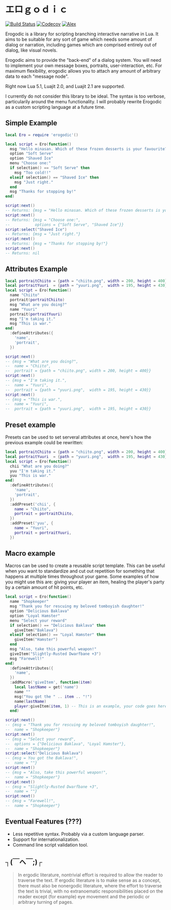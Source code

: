 # エロｇｏｄｉｃ

[![Build Status](https://travis-ci.org/oniietzschan/erogodic.svg?branch=master)](https://travis-ci.org/oniietzschan/erogodic)
[![Codecov](https://codecov.io/gh/oniietzschan/erogodic/branch/master/graph/badge.svg)](https://codecov.io/gh/oniietzschan/erogodic)
[![Alex](https://img.shields.io/badge/alex-never_racist-brightgreen.svg)](http://alexjs.com/)

Erogodic is a library for scripting branching interactive narrative in Lua. It aims to be suitable for any sort of game which needs some amount of dialog or narration, including games which are comprised entirely out of dialog, like visual novels.

Erogodic aims to provide the "back-end" of a dialog system. You will need to implement your own message boxes, portraits, user-interaction, etc. For maximum flexibility, erogodic allows you to attach any amount of arbitrary data to each "message node".

Right now Lua 5.1, Luajit 2.0, and Luajit 2.1 are supported.

I currently do not consider this library to be ideal. The syntax is too verbose, particularily around the menu functionality. I will probably rewrite Erogodic as a custom scripting language at a future time.

## Simple Example

```lua
local Ero = require 'erogodic'()

local script = Ero(function()
  msg "Hello minasan. Which of these frozen desserts is your favourite?"
  option "Soft Serve"
  option "Shaved Ice"
  menu "Choose one:"
  if selection() == "Soft Serve" then
    msg "Too cold!!"
  elseif selection() == "Shaved Ice" then
    msg "Just right."
  end
  msg "Thanks for stopping by!"
end)

script:next()
-- Returns: {msg = "Hello minasan. Which of these frozen desserts is your favourite?"}
script:next()
-- Returns: {msg = "Choose one:",
--           options = {"Soft Serve", "Shaved Ice"}}
script:select("Shaved Ice")
-- Returns: {msg = "Just right."}
script:next()
-- Returns: {msg = "Thanks for stopping by!"}
script:next()
-- Returns: nil
```

## Attributes Example

```lua
local portraitChiito = {path = "chiito.png", width = 200, height = 400}
local portraitYuuri  = {path = "yuuri.png",  width = 195, height = 430}
local script = Ero(function()
  name "Chiito"
  portrait(portraitChiito)
  msg "What are you doing?"
  name "Yuuri"
  portrait(portraitYuuri)
  msg "I'm taking it."
  msg "This is war."
end)
  :defineAttributes({
    'name',
    'portrait',
  })

script:next()
-- {msg = "What are you doing?",
--  name = "Chiito",
--  portrait = {path = "chiito.png", width = 200, height = 400}}
script:next()
-- {msg = "I'm taking it.",
--  name = "Yuuri",
--  portrait = {path = "yuuri.png",  width = 195, height = 430}}
script:next()
-- {msg = "This is war.",
--  name = "Yuuri",
--  portrait = {path = "yuuri.png",  width = 195, height = 430}}
```

## Preset example

Presets can be used to set serveral attributes at once, here's how the previous example could be rewritten:

```lua
local portraitChiito = {path = "chiito.png", width = 200, height = 400}
local portraitYuuri  = {path = "yuuri.png",  width = 195, height = 430}
local script = Ero(function()
  chii "What are you doing?"
  yuu "I'm taking it."
  yuu "This is war."
end)
  :defineAttributes({
    'name',
    'portrait',
  })
  :addPreset('chii', {
    name = "Chiito",
    portrait = portraitChiito,
  })
  :addPreset('yuu', {
    name = "Yuuri",
    portrait = portraitYuuri,
  })
```

## Macro example

Macros can be used to create a reusable script template. This can be useful when you want to standardize and cut out repetition for something that happens at multiple times throughout your game. Some examples of how you might use this are: giving your player an item, healing the player's party by a certain amount of hit points, etc.

```lua
local script = Ero(function()
  name "Shopkeeper"
  msg "Thank you for rescuing my beloved tomboyish daughter!"
  option "Delicious Baklava"
  option "Loyal Hamster"
  menu "Select your reward"
  if selection() == "Delicious Baklava" then
    giveItem("Baklava")
  elseif selection() == "Loyal Hamster" then
    giveItem("Hamster")
  end
  msg "Also, take this powerful weapon!"
  giveItem("Slightly-Rusted Dwarfbane +3")
  msg "Farewell!"
end)
  :defineAttributes({
    'name',
  })
  :addMacro('giveItem', function(item)
    local lastName = get('name')
    name ""
    msg("You got the " .. item .. "!")
    name(lastName)
    player:giveItem(item, 1) -- This is an example, your code goes here.
  end)

script:next()
-- {msg = "Thank you for rescuing my beloved tomboyish daughter!",
--  name = "Shopkeeper"}
script:next()
-- {msg = "Select your reward",
--  options = {"Delicious Baklava", "Loyal Hamster"},
--  name = "Shopkeeper"}
script:select("Delicious Baklava")
-- {msg = You got the Baklava!",
--  name = ""}
script:next()
-- {msg = "Also, take this powerful weapon!",
--  name = "Shopkeeper"}
script:next()
-- {msg = "Slightly-Rusted Dwarfbane +3",
--  name = ""}
script:next()
-- {msg = "Farewell!",
--  name = "Shopkeeper"}
```

## Eventual Features (???)
* Less repetitive syntax. Probably via a custom language parser.
* Support for internationalization.
* Command line script validation tool.

##  ┐(￣ヘ￣;)┌

> In ergodic literature, nontrivial effort is required to allow the reader to traverse the text. If ergodic literature is to make sense as a concept, there must also be nonergodic literature, where the effort to traverse the text is trivial, with no extranoematic responsibilities placed on the reader except (for example) eye movement and the periodic or arbitrary turning of pages.
